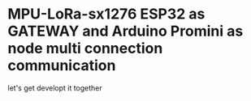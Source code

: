 # MPU-LoRa-sx1276 ESP32 as GATEWAY and Arduino Promini as node multi connection communication
let's get developt it together
